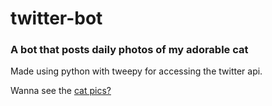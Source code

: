 # twitter-bot
### A bot that posts daily photos of my adorable cat

Made using python with tweepy for accessing the twitter api. 

Wanna see the [cat pics?](https://twitter.com/dd_cat_pics)
